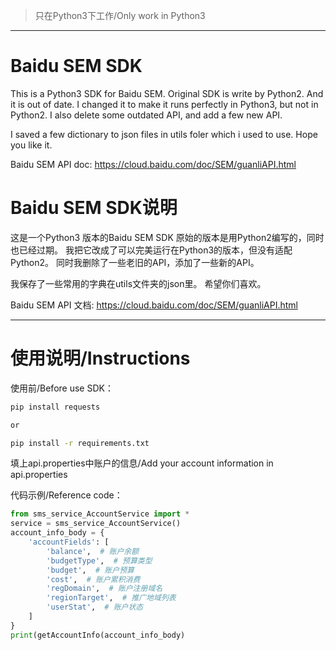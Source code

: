 > 只在Python3下工作/Only work in Python3
----------------------------------------------
# Baidu SEM SDK
This is a Python3 SDK for Baidu SEM.
Original SDK is write by Python2. And it is out of date.
I changed it to make it runs perfectly in Python3, but not in Python2.
I also delete some outdated API, and add a few new API.

I saved a few dictionary to json files in utils foler which i used to use.
Hope you like it.

Baidu SEM API doc: https://cloud.baidu.com/doc/SEM/guanliAPI.html

# Baidu SEM SDK说明
这是一个Python3 版本的Baidu SEM SDK
原始的版本是用Python2编写的，同时也已经过期。
我把它改成了可以完美运行在Python3的版本，但没有适配Python2。
同时我删除了一些老旧的API，添加了一些新的API。

我保存了一些常用的字典在utils文件夹的json里。
希望你们喜欢。

Baidu SEM API 文档: https://cloud.baidu.com/doc/SEM/guanliAPI.html

--------------------------

# 使用说明/Instructions

使用前/Before use SDK：

```bash
pip install requests

or

pip install -r requirements.txt
```

填上api.properties中账户的信息/Add your account information in api.properties

代码示例/Reference code：
```python
from sms_service_AccountService import *
service = sms_service_AccountService()
account_info_body = {
    'accountFields': [
        'balance',  # 账户余额
        'budgetType',  # 预算类型
        'budget',  # 账户预算
        'cost',  # 账户累积消费
        'regDomain',  # 账户注册域名
        'regionTarget',  # 推广地域列表
        'userStat',  # 账户状态
    ]
}
print(getAccountInfo(account_info_body)
```
